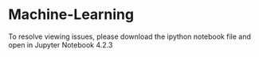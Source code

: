 # Machine-Learning

To resolve viewing issues, please download the ipython notebook file and open in Jupyter Notebook 4.2.3
